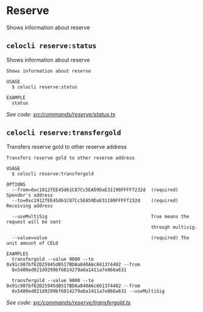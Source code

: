 # Reserve

Shows information about reserve

## `celocli reserve:status`

Shows information about reserve

```text
Shows information about reserve

USAGE
  $ celocli reserve:status

EXAMPLE
  status
```

_See code:_ [_src/commands/reserve/status.ts_](https://github.com/celo-org/celo-monorepo/tree/master/packages/cli/src/commands/reserve/status.ts)

## `celocli reserve:transfergold`

Transfers reserve gold to other reserve address

```text
Transfers reserve gold to other reserve address

USAGE
  $ celocli reserve:transfergold

OPTIONS
  --from=0xc1912fEE45d61C87Cc5EA59DaE31190FFFFf232d  (required) Spender's address
  --to=0xc1912fEE45d61C87Cc5EA59DaE31190FFFFf232d    (required) Receiving address

  --useMultiSig                                      True means the request will be sent
                                                     through multisig.

  --value=value                                      (required) The unit amount of CELO

EXAMPLES
  transfergold --value 9000 --to 0x91c987bf62D25945dB517BDAa840A6c661374402 --from
  0x5409ed021d9299bf6814279a6a1411a7e866a631

  transfergold --value 9000 --to 0x91c987bf62D25945dB517BDAa840A6c661374402 --from
  0x5409ed021d9299bf6814279a6a1411a7e866a631 --useMultiSig
```

_See code:_ [_src/commands/reserve/transfergold.ts_](https://github.com/celo-org/celo-monorepo/tree/master/packages/cli/src/commands/reserve/transfergold.ts)

